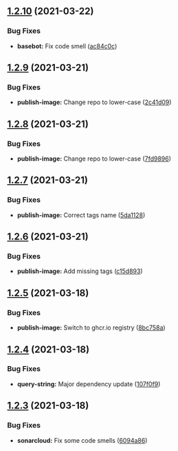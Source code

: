 ## [1.2.10](https://github.com/UsingPython/DiscordBot/compare/v1.2.9...v1.2.10) (2021-03-22)


### Bug Fixes

* **basebot:** Fix code smell ([ac84c0c](https://github.com/UsingPython/DiscordBot/commit/ac84c0c398ddd2e8fc4f1212996713621b59a9b7))

## [1.2.9](https://github.com/UsingPython/DiscordBot/compare/v1.2.8...v1.2.9) (2021-03-21)


### Bug Fixes

* **publish-image:** Change repo to lower-case ([2c41d09](https://github.com/UsingPython/DiscordBot/commit/2c41d09d6fdf36bd0738f85b5024f1aa2dee7877))

## [1.2.8](https://github.com/UsingPython/DiscordBot/compare/v1.2.7...v1.2.8) (2021-03-21)


### Bug Fixes

* **publish-image:** Change repo to lower-case ([7fd9896](https://github.com/UsingPython/DiscordBot/commit/7fd98964bb0b96f419e544ce00c89bfeda80cf84))

## [1.2.7](https://github.com/UsingPython/DiscordBot/compare/v1.2.6...v1.2.7) (2021-03-21)


### Bug Fixes

* **publish-image:** Correct tags name ([5da1128](https://github.com/UsingPython/DiscordBot/commit/5da112840431e5502f9cd5593b34d950095e86ef))

## [1.2.6](https://github.com/UsingPython/DiscordBot/compare/v1.2.5...v1.2.6) (2021-03-21)


### Bug Fixes

* **publish-image:** Add missing tags ([c15d893](https://github.com/UsingPython/DiscordBot/commit/c15d8938e6f1344e9c86d85d6c123e9df63eb4ef))

## [1.2.5](https://github.com/UsingPython/DiscordBot/compare/v1.2.4...v1.2.5) (2021-03-18)


### Bug Fixes

* **publish-image:** Switch to ghcr.io registry ([8bc758a](https://github.com/UsingPython/DiscordBot/commit/8bc758a76a972c9a637e206f0ee911008535bb71))

## [1.2.4](https://github.com/UsingPython/DiscordBot/compare/v1.2.3...v1.2.4) (2021-03-18)


### Bug Fixes

* **query-string:** Major dependency update ([107f0f9](https://github.com/UsingPython/DiscordBot/commit/107f0f9687f50e15dfc4ce44b051ea82aab0f171))

## [1.2.3](https://github.com/UsingPython/DiscordBot/compare/v1.2.2...v1.2.3) (2021-03-18)


### Bug Fixes

* **sonarcloud:** Fix some code smells ([6094a86](https://github.com/UsingPython/DiscordBot/commit/6094a86bba5c45f83326fbde465508a15036880c))
